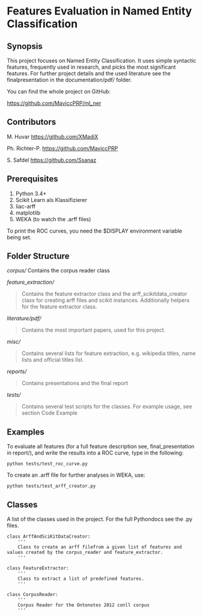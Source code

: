 # Features Evaluation in Named Entity Classification

## Synopsis

This project focuses on Named Entity Classification. It uses simple syntactic features, frequently used in research, and picks the most significant features. 
For further project details and the used literature see the finalpresentation in the documentation/pdf/ folder.

You can find the whole project on GitHub:

https://github.com/MaviccPRP/ml_ner

## Contributors

M. Huvar
https://github.com/XMadiX

Ph. Richter-P.
https://github.com/MaviccPRP

S. Safdel
https://github.com/Ssanaz

## Prerequisites

1. Python 3.4+
2. Scikit Learn als Klassifizierer
3. liac-arff
4. matplotlib
5. WEKA (to watch the .arff files)

To print the ROC curves, you need the $DISPLAY environment variable being set.

## Folder Structure

*corpus/*
Contains the corpus reader class

*feature_extraction/*
>Contains the feature extractor class and the arff_scikitdata_creator class for creating arff files and scikit instances. Additionally helpers for the feature extractor class. 

*literature/pdf/*
>Contains the most important papers, used for this project.

*misc/*
>Contains several lists for feature extraction, e.g. wikipedia titles, name lists and official titles list.

*reports/*
>Contains presentations and the final report

*tests/*
>Contains several test scripts for the classes. For example usage, see section Code Example


## Examples

To evaluate all features (for a full feature description see, final_presentation in report/), and write the results into a ROC curve, type in the following:

```
python tests/test_roc_curve.py
```

To create an .arff file for further analyses in WEKA, use:

```
python tests/test_arff_creator.py 
```



## Classes

A list of the classes used in the project. For the full Pythondocs see the .py files.
```
class ArffAndSciKitDataCreator:
    '''
    Class to create an arff filefrom a given list of features and values created by the corpus_reader and feature_extractor.
    '''

class FeatureExtractor:
    '''
    Class to extract a list of predefined features.
    '''

class CorpusReader:
    '''
    Corpus Reader for the Ontonotes 2012 conll corpus
    '''
```

